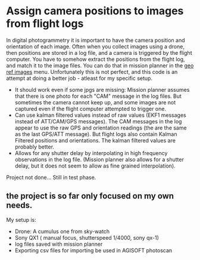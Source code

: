 


# Assign camera positions to images from flight logs

In digital photogrammetry it is important to have the camera position and orientation of each image. Often when you collect images using a drone, then positions are stored in a log file, and a camera is triggered by the flight computer. You have to somehow extract the positions from the flight log, and match it to the image files. You can do that in mission planner in the [geo ref images](http://ardupilot.org/copter/docs/common-geotagging-images-with-mission-planner.html) menu. Unfortunately this is not perfect, and this code is an attempt at doing a better job - atleast for my specific setup. 

* It should work even if some jpgs are missing: Mission planner assumes that there is one photo for each "CAM" message in the log files. But sometimes the camera cannot keep up, and some images are not captured even if the flight computer attempted to trigger one. 
* Can use kalman filtered values instead of raw values (EKF1 messages instead of ATT/CAM/GPS messages). The CAM messages in the log appear to use the raw GPS and orientation readings (the are the same as the last GPS/ATT message). But flight logs also contain Kalman Filtered positions and orientations. The kalman filtered values are probably better. 
* Allows for any shutter delay by interpolating in high frequency observations in the log file. (Mission planner also allows for a shutter delay, but it does not seem to allow as fine grained interpolation). 

Project not done... Still in test phase. 


## the project is so far only focused on my own needs. 

My setup is:
* Drone: A cumulus one from sky-watch  
* Sony QX1 ( manual focus, shutterspeed 1/4000, sony qx-1)  
* log files saved with mission planner
* Exporting csv files for importing be used in AGISOFT photoscan 



